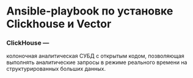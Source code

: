 # Ansible-playbook по установке Clickhouse и Vector

### ClickHouse —
колоночная аналитическая СУБД с открытым кодом, позволяющая выполнять аналитические запросы в режиме реального времени на структурированных больших данных. 
